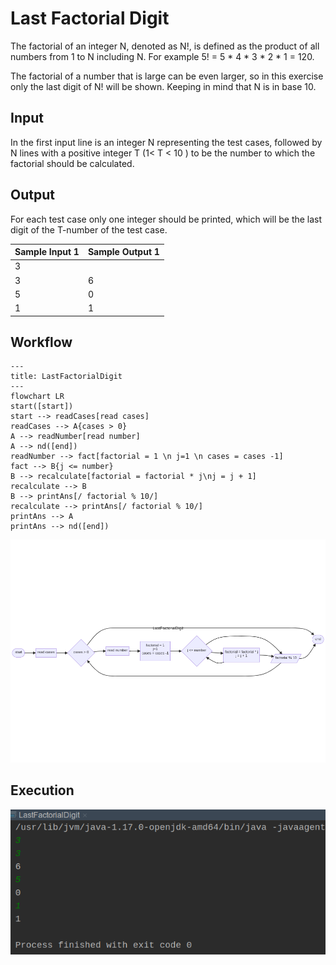 # Last Factorial Digit

The factorial of an integer N, denoted as N!, is defined as the product of all numbers from 1 to N including N. For example 5! = 5 * 4 * 3 * 2 * 1 = 120.

The factorial of a number that is large can be even larger, so in this exercise only the last digit of N! will be shown.
Keeping in mind that N is in base 10.
## Input

In the first input line is an integer N representing the test cases, followed by N lines with a positive integer T (1< T < 10 ) to be the number to which the factorial should be calculated.
## Output

For each test case only one integer should be printed, which will be the last digit of the T-number of the test case.



| Sample Input 1 | Sample Output 1 |
|----------------|-----------------|
| 3              |                 |
| 3              | 6               |
| 5              | 0               |
| 1              | 1               |


## Workflow

```
---
title: LastFactorialDigit
---
flowchart LR
start([start])
start --> readCases[read cases]
readCases --> A{cases > 0}
A --> readNumber[read number]
A --> nd([end])
readNumber --> fact[factorial = 1 \n j=1 \n cases = cases -1]
fact --> B{j <= number}
B --> recalculate[factorial = factorial * j\nj = j + 1]
recalculate --> B
B --> printAns[/ factorial % 10/]
recalculate --> printAns[/ factorial % 10/]
printAns --> A
printAns --> nd([end])
```
![imgLastFactorialDigit.png](imgLastFactorialDigit.png)

## Execution

![img_imgLastFactorialDigit.png](img_imgLastFactorialDigit.png)

